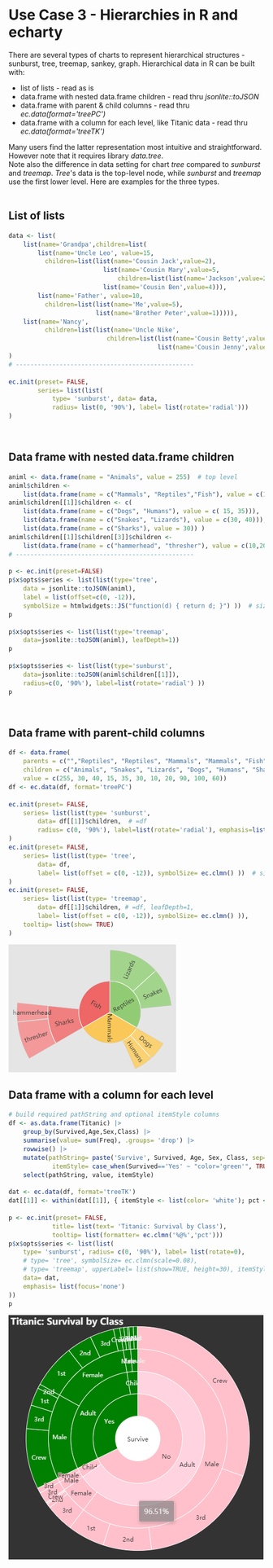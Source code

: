 # Use Case 3 -  Hierarchies in R and echarty  

There are several types of charts to represent hierarchical structures - sunburst, tree, treemap, sankey, graph.
Hierarchical data in R can be built with:
- list of lists - read as is
- data.frame with nested data.frame children - read thru _jsonlite::toJSON_
- data.frame with parent & child columns - read thru _ec.data(format='treePC')_
- data.frame with a column for each level, like Titanic data - read thru  _ec.data(format='treeTK')_

Many users find the latter representation most intuitive and straightforward. However note that it requires library *data.tree*.  
Note also the difference in data setting for chart *tree* compared to *sunburst* and *treemap*.  *Tree*'s data is the top-level node, while *sunburst* and *treemap* use the first lower level.
Here are examples for the three types.  
<br />

## List of lists

```r
data <- list(
	list(name='Grandpa',children=list(
		list(name='Uncle Leo', value=15,
		  children=list(list(name='Cousin Jack',value=2), 
		  				  list(name='Cousin Mary',value=5,
		  				  	  children=list(list(name='Jackson',value=2))), 
		  				  list(name='Cousin Ben',value=4))),
		list(name='Father', value=10,
		  children=list(list(name='Me',value=5),
		  				list(name='Brother Peter',value=1))))),
	list(name='Nancy',
		  children=list(list(name='Uncle Nike',
  						   children=list(list(name='Cousin Betty',value=1), 
  						   				 list(name='Cousin Jenny',value=2)))))
)
# -------------------------------------------------

ec.init(preset= FALSE,
		series= list(list(
		  	type= 'sunburst', data= data, 
            radius= list(0, '90%'), label= list(rotate='radial')))
)
```
<br />

## Data frame with nested data.frame children

```r
animl <- data.frame(name = "Animals", value = 255)  # top level
animl$children <- 
	list(data.frame(name = c("Mammals", "Reptiles","Fish"), value = c(100,90,60)))
animl$children[[1]]$children <- c(
 	list(data.frame(name = c("Dogs", "Humans"), value = c( 15, 35))),
 	list(data.frame(name = c("Snakes", "Lizards"), value = c(30, 40))),
 	list(data.frame(name = c("Sharks"), value = 30)) )
animl$children[[1]]$children[[3]]$children <- 
	list(data.frame(name = c("hammerhead", "thresher"), value = c(10,20)))
# -------------------------------------------------

p <- ec.init(preset=FALSE)
p$x$opts$series <- list(list(type='tree', 
    data = jsonlite::toJSON(animl), 
    label = list(offset=c(0, -12)), 
    symbolSize = htmlwidgets::JS("function(d) { return d; }") ))  # size by value
p

p$x$opts$series <- list(list(type='treemap', 
    data=jsonlite::toJSON(animl), leafDepth=1)) 
p

p$x$opts$series <- list(list(type='sunburst', 
    data=jsonlite::toJSON(animl$children[[1]]), 
    radius=c(0, '90%'), label=list(rotate='radial') ))
p

```
<br />

## Data frame with parent-child columns

```r
df <- data.frame(
    parents = c("","Reptiles", "Reptiles", "Mammals", "Mammals", "Fish", "Sharks", "Sharks", "Animals", "Animals", "Animals"),
	children = c("Animals", "Snakes", "Lizards", "Dogs", "Humans", "Sharks", "hammerhead", "thresher", "Reptiles", "Mammals", "Fish"),
	value = c(255, 30, 40, 15, 35, 30, 10, 20, 90, 100, 60)) 
df <- ec.data(df, format='treePC')

ec.init(preset= FALSE,
	series= list(list(type= 'sunburst', 
		data= df[[1]]$children,  # =df
		radius= c(0, '90%'), label=list(rotate='radial'), emphasis=list(focus='ancestor') ))
)
ec.init(preset= FALSE,
	series= list(list(type= 'tree', 
	  	data= df, 
	  	label= list(offset = c(0, -12)), symbolSize= ec.clmn() ))  # size by value
)
ec.init(preset= FALSE,
	series= list(list(type= 'treemap', 
	  	data= df[[1]]$children, # =df, leafDepth=1, 
	  	label= list(offset = c(0, -12)), symbolSize= ec.clmn() )),
	tooltip= list(show= TRUE)
)
```
<img src="img/uc3-1.png" alt="sunburst" />

<br />

## Data frame with a column for each level

```r
# build required pathString and optional itemStyle columns
df <- as.data.frame(Titanic) |> 
    group_by(Survived,Age,Sex,Class) |> 
    summarise(value= sum(Freq), .groups= 'drop') |> 
    rowwise() |>
    mutate(pathString= paste('Survive', Survived, Age, Sex, Class, sep='/'),
            itemStyle= case_when(Survived=='Yes' ~ "color='green'", TRUE ~ "color='pink'")) |>
    select(pathString, value, itemStyle)

dat <- ec.data(df, format='treeTK')
dat[[1]] <- within(dat[[1]], { itemStyle <- list(color= 'white'); pct <- 0 })  # customize top

p <- ec.init(preset= FALSE, 
            title= list(text= 'Titanic: Survival by Class'),
            tooltip= list(formatter= ec.clmn('%@%','pct')))
p$x$opts$series <- list(list(
    type= 'sunburst', radius= c(0, '90%'), label= list(rotate=0),
    # type= 'tree', symbolSize= ec.clmn(scale=0.08),
    # type= 'treemap', upperLabel= list(show=TRUE, height=30), itemStyle= list(borderColor= '#999'), #leafDepth=4,
    data= dat,
    emphasis= list(focus='none') 
))
p
```
<img src="img/uc3-2.png" alt="sunburst" />